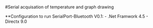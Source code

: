 #Serial acquisation of temperature and graph drawing


**Configuration to run SerialPort-Bluetooth V0.1:
	- .Net Framwork 4.5
	- Directx 9.0
